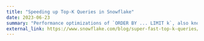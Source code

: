 ```yaml
---
title: "Speeding up Top-K Queries in Snowflake"
date: 2023-06-23
summary: "Performance optimizations of `ORDER BY ... LIMIT k`, also known as Top-K queries in SQL, in the Snowflake Data Warehouse. Joint work with Juliane Waack."
external_link: https://www.snowflake.com/blog/super-fast-top-k-queries/
---
```

